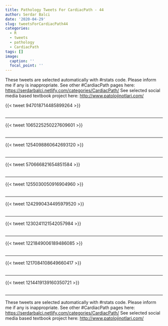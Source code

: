 ```yaml
---
title: Pathology Tweets For CardiacPath - 44
author: Serdar Balci
date: '2020-04-29'
slug: tweetsForCardiacPath44
categories:
  - R
  - tweets
  - pathology
  - CardiacPath
tags: []
image:
  caption: ''
  focal_point: ''
---
```



These tweets are selected automatically with #rstats code. Please inform me if any is inappropriate.
See other #CardiacPath pages here: https://serdarbalci.netlify.com/categories/CardiacPath/ 
See selected social media based textbook project here: http://www.patolojinotlari.com/

{{< tweet 947018714485899264 >}}
<br>
<br>
<hr>
{{< tweet 1065225250227609601 >}}
<br>
<br>
<hr>
{{< tweet 1254098860642693120 >}}
<br>
<br>
<hr>
{{< tweet 570666821654851584 >}}
<br>
<br>
<hr>
{{< tweet 1255030050916904960 >}}
<br>
<br>
<hr>
{{< tweet 1242990434495979520 >}}
<br>
<br>
<hr>
{{< tweet 1230241121542057984 >}}
<br>
<br>
<hr>
{{< tweet 1221849006189486085 >}}
<br>
<br>
<hr>
{{< tweet 1217084108649660417 >}}
<br>
<br>
<hr>
{{< tweet 1214419139160350721 >}}
<br>
<br>
<hr>


These tweets are selected automatically with #rstats code. Please inform me if any is inappropriate.
See other #CardiacPath pages here: https://serdarbalci.netlify.com/categories/CardiacPath/ 
See selected social media based textbook project here: http://www.patolojinotlari.com/
